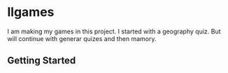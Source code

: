 # llgames

I am making my games in this project. I started with a geography quiz. But will continue with generar quizes and then mamory.

## Getting Started


